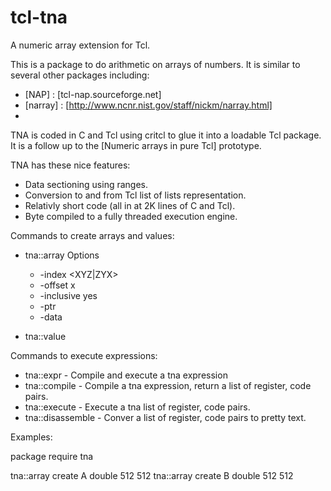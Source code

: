 tcl-tna
=======

A numeric array extension for Tcl.

This is a package to do arithmetic on arrays of numbers.  It is similar
to several other packages including:

   * [NAP] : [tcl-nap.sourceforge.net]
   * [narray] : [http://www.ncnr.nist.gov/staff/nickm/narray.html]
   *

TNA is coded in C and Tcl using critcl to glue it into a loadable Tcl package.
It is a follow up to the [Numeric arrays in pure Tcl] prototype.

TNA has these nice features:

   * Data sectioning using ranges.
   * Conversion to and from Tcl list of lists representation.
   * Relativly short code (all in at 2K lines of C and Tcl).
   * Byte compiled to a fully threaded execution engine.


Commands to create arrays and values:

 * tna::array
   Options

     * -index <XYZ|ZYX>
     * -offset x
     * -inclusive yes
     * -ptr  <bare pointer>
     * -data <bytearray>

 * tna::value

 Commands to execute expressions:

 * tna::expr	- Compile and execute a tna expression
 * tna::compile - Compile a tna expression, return a list of register, code pairs.
 * tna::execute - Execute a tna list of register, code pairs.
 * tna::disassemble - Conver a list of register, code pairs to pretty text.

Examples:

package require tna

tna::array create A double 512 512
tna::array create B double 512 512

